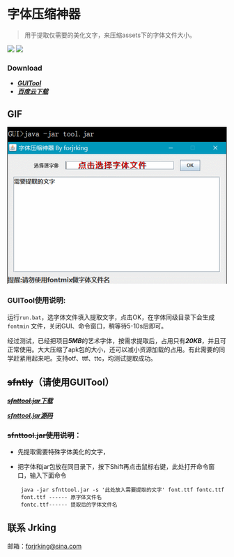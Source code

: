 # 字体压缩神器
>用于提取仅需要的美化文字，来压缩assets下的字体文件大小。

![](https://img.shields.io/badge/support-OpenType-red.svg)
![](https://img.shields.io/badge/support-TrueType-red.svg)
### Download
- [***GUITool***](https://github.com/forJrking/FontZip/raw/master/FontZip.rar)
- [***百度云下载***](http://pan.baidu.com/s/1sl09h97)

## GIF

![GUI](gif.gif)

### GUITool使用说明:
运行```run.bat```，选字体文件填入提取文字，点击OK，在字体同级目录下会生成 ```fontmin``` 文件，关闭GUI、命令窗口，稍等待5-10s后即可。

经过测试，已经把项目***5MB***的艺术字体，按需求提取后，占用只有***20KB***，并且可正常使用。大大压缩了apk包的大小，还可以减小资源加载的占用。有此需要的同学赶紧用起来吧。支持otf、ttf、ttc，均测试提取成功。

## ~~sfntly~~（请使用GUITool）
[***~~sfnttool.jar~~下载***](https://github.com/forJrking/FontZip/raw/master/FontTool/sfnttool.jar)

[***sfnttool.jar源码***](https://github.com/googlei18n/sfntly)

### ~~sfnttool.jar使用说明~~：
 * 先提取需要特殊字体美化的文字，
 * 把字体和jar包放在同目录下，按下Shift再点击鼠标右键，此处打开命令窗口，输入下面命令 

	    java -jar sfnttool.jar -s '此处放入需要提取的文字' font.ttf fontc.ttf 
    	font.ttf ------ 原字体文件名
    	fontc.ttf------ 提取后的字体文件名

## 联系 Jrking
邮箱：forjrking@sina.com
